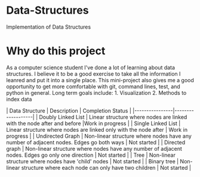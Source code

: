 # Data-Structures
Implementation of Data Structures

# Why do this project
As a computer science student I've done a lot of learning about data structures. I believe it to be a good exercise to take all the information I leanred and put it into a single place. 
This mini-project also gives me a good opportunity to get more comfortable with git, command lines, test, and python in general.
Long term goals include:
    1. Visualization
    2. Methods to index data

| Data Structure | Description | Completion Status |
|----------------|-------------------|
| Doubly Linked List | Linear structure where nodes are linked with the node after and before |Work in progress |
| Single Linked List | Linear structure where nodes are linked only with the node after | Work in progress | 
| Undirected Graph | Non-linear structure where nodes have any number of adjacent nodes. Edges go both ways | Not started |
| Directed graph | Non-linear structure where nodes have any number of adjacent nodes. Edges go only one direction | Not started |
| Tree | Non-linear structure where nodes have 'child' nodes | Not started |
| Binary tree | Non-linear structure where each node can only have two children | Not started |

